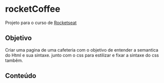 # rocketCoffee

Projeto para o curso de [Rocketseat](https://rocketseat.com.br)

## Objetivo

Criar uma pagina de uma cafeteria com o objetivo de entender a semantica do Html e sua sintaxe.
junto com o css para estilizar e fixar a sintaxe do css tambêm.

## Conteúdo


